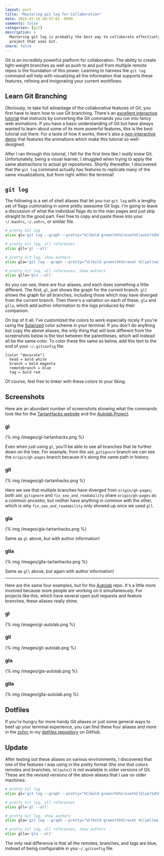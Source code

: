 ```yaml
---
layout: post
title: "Mastering git log for Collaboration"
date: 2015-01-16 20:57:01 -0500
comments: false
categories: [git]
description: >
  Mastering git log is probably the best way to collaborate effectively on a
  project that uses Git.
share: false
---
```


Git is an incredibly powerful platform for collaboration. The ability to create
light-weight branches as well as push to and pull from multiple remote repos is
the foundation of this power. Learning to harness the `git log` command will
help with visualizing all the information that supports these features, refining
and invigorating your current workflows.

<!-- more -->

## Learn Git Branching

Obviously, to take full advantage of the collaborative features of Git, you
first have to learn how to use Git branching. There's an [excellent interactive
tutorial][learnGitBranching] that instructs by converting the Git commands you
run into fancy web animations. If you have a basic understanding of Git but have
always wanted to learn about some of its more powerful features, this is the
best tutorial out there. For a taste of how it works, there's also a
[non-interactive demo][demo] that features the animations which make this
tutorial so well-designed.

After I ran through this tutorial, I felt for the first time like I _really_
knew Git. Unfortunately, being a visual learner, I struggled when trying to
apply the same abstractions to actual git repositories. Shortly thereafter, I
discovered that the `git log` command actually has features to replicate many of
the same visualizations, but from right within the terminal!

## `git log`

The following is a set of shell aliases that let you run `git log` with a
lengthy set of flags culminating in some pretty awesome Git logs. I'm going to
leave a discussion of what the individual flags do to the man pages and just
skip straight to the good part. Feel free to copy and paste these into your
`~/.bashrc`, `~/.zshrc`, or similar file.

```bash pretty git log aliases
# pretty Git log
alias gl='git log --graph --pretty="%C(bold green)%h%Creset%C(auto)%d%Creset %s"'

# pretty Git log, all references
alias gll='gl --all'

# pretty Git log, show authors
alias gla='git log --graph --pretty="%C(bold green)%h%Creset %C(yellow)%an%Creset%C(auto)%d%Creset %s"'

# pretty Git log, all references, show authors
alias glla='gla --all'
```

As you can see, there are four aliases, and each does something a little
different. The first, `gl`, just shows the graph for the current branch. `gll`
shows the graph for _all_ branches, including those which may have diverged from
the current branch. Then there's a variation on each of these, `gla` and
`glla`, which add author information to the logs produced by their
companion.

On top of it all, I've customized the colors to work especially nicely if you're
using the [Solarized][solarized] color scheme in your terminal. If you don't do
anything but copy the above aliases, the only thing that will look different
from the screenshots below is the text between the parentheses, which will
instead all be the same color. To color these the same as below, add this text to
the end of your `~/.gitconfig` file:

```plain Global Git configuration settings
[color "decorate"]
  head = bold white
  branch = bold magenta
  remotebranch = blue
  tag = bold red
```

Of course, feel free to tinker with these colors to your liking.

## Screenshots

Here are an abundant number of screenshots showing what the commands look like
for the [TartanHacks website][tartanhacks] and the [Autolab Project][autolab].

### gl

{% img /images/gl-tartanhacks.png %}

Even when just using `gl`, you'll be able to see all branches that lie further
down on the tree. For example, from the `add_gitignore` branch we can see the
`origin/gh-pages` branch because it's along the same path in history.

### gll

{% img /images/gll-tartanhacks.png %}

Here we see that multiple branches have diverged from `origin/gh-pages`; both
`add_gitignore` and `fix_seo_and_readability` share `origin/gh-pages` as a
common ancestor, but neither have anything in common with the other, which is
why `fix_seo_and_readability` only showed up once we used `gll`.

### gla

{% img /images/gla-tartanhacks.png %}

Same as `gl` above, but with author information!

### glla

{% img /images/glla-tartanhacks.png %}

Same as `gll` above, but again with author information!

- - -

Here are the same four examples, but for the [Autolab][autolab] repo. It's a
little more involved because more people are working on it simultaneously. For
projects like this, which have several open pull requests and feature branches,
these aliases really shine.

### gl

{% img /images/gl-autolab.png %}

### gll

{% img /images/gll-autolab.png %}

### gla

{% img /images/gla-autolab.png %}

### glla

{% img /images/glla-autolab.png %}


## Dotfiles

If you're hungry for more handy Git aliases or just some general ways to beef up
your terminal experience, you can find these four aliases and more in the
[zshrc][zshrc] in my [dotfiles repository][dotfiles] on GitHub.

## Update

After testing out these aliases on various environments, I discovered that one
of the features I was using in the pretty format (the one that colors remotes
and branches, `%C(auto)`) is not available in older versions of Git. These are
the revised versions of the above aliases that I use on older machines:

```bash Compatible Git log aliases
# pretty Git log
alias gl='git log --graph --pretty="%C(bold green)%h%Creset%C(blue)%d%Creset %s"'

# pretty Git log, all references
alias gll='gl --all'

# pretty Git log, show authors
alias gla='git log --graph --pretty="%C(bold green)%h%Creset %C(yellow)%an%Creset%C(blue)%d%Creset %s"'

# pretty Git log, all references, show authors
alias glla='gla --all'
```

The only real difference is that all the remotes, branches, and tags are blue,
instead of being configurable in you `~/.gitconfig` file.





[learnGitBranching]: http://pcottle.github.io/learnGitBranching/
[demo]: http://pcottle.github.io/learnGitBranching/?demo
[solarized]: ethanschoonover.com/solarized
[tartanhacks]: https://github.com/ScottyLabs/tartanhacks
[autolab]: https://github.com/autolab/Autolab
[zshrc]: https://github.com/jez/dotfiles/blob/master/zshrc
[dotfiles]: https://github.com/jez/dotfiles

